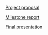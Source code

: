 [Project proposal](https://docs.google.com/document/d/1sPbnma2vZWSOpRkEUGOlhOyO6Ne37WXsnKuq-9Mo6Ys/edit)

[Milestone report](https://www.overleaf.com/project/5bd624475fd48803d7b86ac9)

[Final presentation](https://docs.google.com/presentation/d/1PnNBXTVszvJFtj7o1RBMIZ2UhKqGL-cgOnwc5ihWLlE/edit?usp=sharing)

